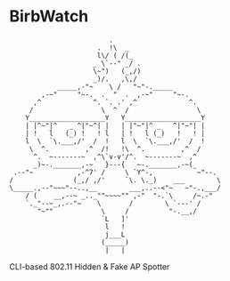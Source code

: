 # BirbWatch

```
						 .
					  .  !\  _
					  l\/ ( /(_
					 _ \`--" _/ .
					 \~")   (_,/)
					 _)/.   ,\,/
			_____,-"~    \ /   "~"-._____
		,-~"     "~-.  .  "  .  ,-~"     "~-.
	  ,^             ^. `. .' ,^             ^.
	 /                 \  ^  /                 \
	Y___________________Y   Y___________________Y
	| |^~"|^   _ ^|"~^| |   | |"~"|^ _   ^|"~"| |
	| !   l   (_) !   ! l   | !   l (_)   !   ! |
	l  \  `\.___,/'  /  !   l  \  `\.___,/'  /  !
	 \  ^.         ,^  /!   !\  ^.         ,^  /
	  ^.  ~-------~  ,^\`v-v'/^.  ~-------~  ,^
	  _)~-._______,-~   }---{   ~-._______,-~(_
 .--"~           ,-^7' /     \ `Y^-,           ~"--.
/               (_,/ ,/'     `\. \._)    ___        \
\_____.,--"~~~"--..,__        ___,..--<"~   ~"-.,___/
	/ (    __,--~ _.._""~~~~"" ,-"  "-.`\     /~.-"
	`._"--~_,.--"~    \       /        \ `---' /
	   "~""            \     /          "-.__,/
					   `L   ]'
						l   !
						j___L            
					   (_____)
						|   |

```                                                                                                                 

CLI-based 802.11 Hidden &amp; Fake AP Spotter
